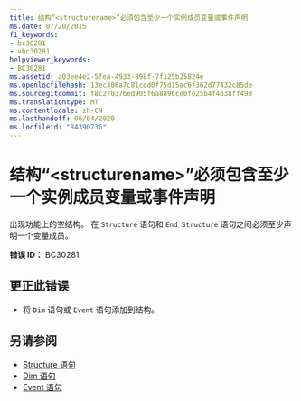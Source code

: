 ```yaml
---
title: 结构“<structurename>”必须包含至少一个实例成员变量或事件声明
ms.date: 07/20/2015
f1_keywords:
- bc30281
- vbc30281
helpviewer_keywords:
- BC30281
ms.assetid: a03ee4e2-5fea-4933-898f-7f125b25824e
ms.openlocfilehash: 13ec306a7c81cdd0f75d15ac6f362d77432c85de
ms.sourcegitcommit: f8c270376ed905f6a8896ce0fe25b4f4b38ff498
ms.translationtype: MT
ms.contentlocale: zh-CN
ms.lasthandoff: 06/04/2020
ms.locfileid: "84390736"
---
```

# <a name="structure-structurename-must-contain-at-least-one-instance-member-variable-or-event-declaration"></a>结构“\<structurename>”必须包含至少一个实例成员变量或事件声明
出现功能上的空结构。 在 `Structure` 语句和 `End Structure` 语句之间必须至少声明一个变量成员。  
  
 **错误 ID：** BC30281  
  
## <a name="to-correct-this-error"></a>更正此错误  
  
- 将 `Dim` 语句或 `Event` 语句添加到结构。  
  
## <a name="see-also"></a>另请参阅

- [Structure 语句](../language-reference/statements/structure-statement.md)
- [Dim 语句](../language-reference/statements/dim-statement.md)
- [Event 语句](../language-reference/statements/event-statement.md)
